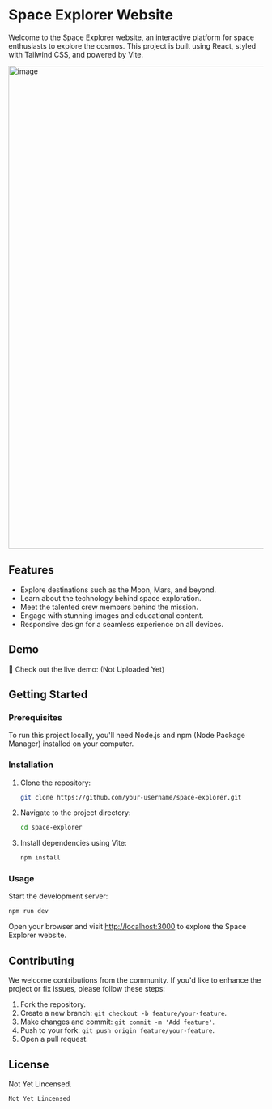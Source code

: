 # Space Explorer Website

Welcome to the Space Explorer website, an interactive platform for space enthusiasts to explore the cosmos. This project is built using React, styled with Tailwind CSS, and powered by Vite.

<img width="954" alt="image" src="https://github.com/SAGARSINGH-1/Space_App/assets/81561733/8d1e3604-730a-4b84-a90d-9b493549c5a2">

## Features

- Explore destinations such as the Moon, Mars, and beyond.
- Learn about the technology behind space exploration.
- Meet the talented crew members behind the mission.
- Engage with stunning images and educational content.
- Responsive design for a seamless experience on all devices.

## Demo

🚀 Check out the live demo: (Not Uploaded Yet)

## Getting Started

### Prerequisites

To run this project locally, you'll need Node.js and npm (Node Package Manager) installed on your computer.

### Installation

1. Clone the repository:

   ```bash
   git clone https://github.com/your-username/space-explorer.git


2. Navigate to the project directory:

   ```bash
   cd space-explorer
   ```

3. Install dependencies using Vite:

   ```bash
   npm install
   ```

### Usage

Start the development server:

```bash
npm run dev
```

Open your browser and visit [http://localhost:3000](http://localhost:3000) to explore the Space Explorer website.

## Contributing

We welcome contributions from the community. If you'd like to enhance the project or fix issues, please follow these steps:

1. Fork the repository.
2. Create a new branch: `git checkout -b feature/your-feature`.
3. Make changes and commit: `git commit -m 'Add feature'`.
4. Push to your fork: `git push origin feature/your-feature`.
5. Open a pull request.

## License

Not Yet Lincensed.
```
Not Yet Lincensed
